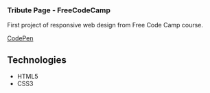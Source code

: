 ### Tribute Page - FreeCodeCamp

First project of responsive web design from Free Code Camp course.

[CodePen](https://codepen.io/gisouza-p/full/KKVNegO)

## Technologies

- HTML5
- CSS3
